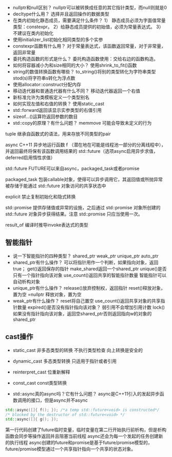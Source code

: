 - nullptr和null区别？
nullptr可以被转换成任意的其它指针类型，而null则就是0
- decltype什么用？
选择并且返回操作的数据类型
- 在类内初始化静态成员，需要满足什么条件？
1） 静态成员必须为字面值常量类型：constexpr。
2）给静态成员提供的初始值，必须为常量表达式。
3）不建议在类内初始化
- 使用initializer_list初始化相同类型的多个实参
- constexpr函数有什么用？
对于常量表达式，该函数返回常量，对于非常量，返回非常量
- 委托构造函数的形式是什么？
委托构造函数使用：交给右边的函数构造。
- 如何将容器减小为和size相同的大小？
使用shrink_to_fit()函数
- string的数值转换函数有哪些？
to_string()将别的类型转化为字符串类型
stod(s)将字符串s转化为浮点数
- 使用allocator::construct分配内存
- 移动迭代器和普通迭代器有什么不同？
移动迭代器返回一个右值
- 新标准允许为类模板定义一个类型别名
- 如何实现左值和右值的转换？
使用static_cast
- std::forward返回该显示实参类型的右值引用
- sizeof...()运算符返回参数的数目
- std::copy的原理？有什么问题？
memmove 可能会导致未定义的行为

tuple 继承自函数式的语法，用来存放不同类型的pair

async C++11 异步地运行函数 f （潜在地在可能是线程池一部分的分离线程中），并返回最终将保有该函数调用结果的 std::future（选项async启用异步求值，deferred启用惰性求值）

std::future FUTURE可以来自async，packaged_task或者promise

packaged_task 包装callable对象，使得可以异步调用它，其返回值或所抛异常被存储于能通过 std::future 对象访问的共享状态中

explicit 禁止复制初始化和隐式转换

std::promise 提供存储值或异常的设施，之后通过 std::promise 对象所创建的 std::future 对象异步获得结果。注意 std::promise 只应当使用一次。

result_of 编译时推导invoke表达式的类型

## 智能指针
- 说一下智能指针的四种类型？
shared_ptr weak_ptr unique_ptr auto_ptr
- shared_ptr有什么操作？
可以将指针用作一个判断，如果指向对象，返回true；
get()返回保存的指针
make_shared<T>返回一个shared_ptr
unique()是否只有一个指针指向该对象
use_count()返回共享的智能指针数量
智能指针可以自动析构对象
- unique_ptr有什么操作？
release()放弃控制权，返回指针
reset()释放对象，置为空
=nullptr 释放对象，置为空
- weak_ptr有什么操作？
reset将自己置空
use_count()返回共享对象的共享指针数量
expired()是否没有指针指向该对象？
弱引用不会增加引用计数
lock()如果没有指针指向该对象，返回空shared_ptr否则返回指向w的对象的shared_ptr

## cast操作
- static_cast 
非多态类型的转换
不执行类型检查
向上转换是安全的
- dynamic_cast
多态类型转换
只适用于指针或者引用
- reinterpret_cast
位重新解释
- const_cast
const类型转换



- std::async真的async吗？它有什么问题？
async是C++11引入的发起异步函数调用的接口，但是async并不async

```c++
std::async([]{ f(); }); /*a temp std::future<void> is constructed*/
/* blocked by the destructor of std::future<void> */
std::async([]{ g(); });
```
第一行代码创建了future临时变量，临时变量在第二行开始执行前析构，但是析构函数会同步等操作返回并且阻塞当前线程
async还会为每一个发起的任务创建新的执行线程
async创建的future和promise是基于future/promise模型的，future/promise模型通过一个共享指针指向一个共享的状态对象。












